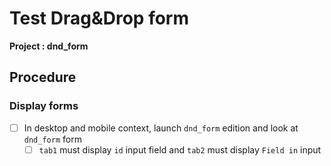 # Test Drag&Drop form

**Project : dnd_form**

## Procedure

### Display forms

* [ ] In desktop and mobile context, launch `dnd_form` edition and look at `dnd_form` form
  * [ ] `tab1` must display `id` input field and `tab2` must display `Field in` input
